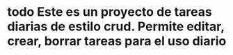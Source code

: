 # todo Este es un proyecto de tareas diarias de estilo crud. Permite editar, crear, borrar tareas para el uso diario
